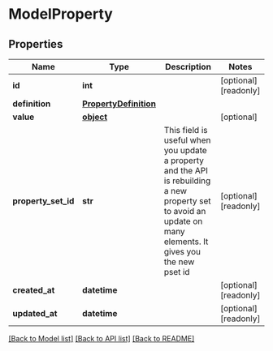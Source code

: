 # ModelProperty

## Properties
Name | Type | Description | Notes
------------ | ------------- | ------------- | -------------
**id** | **int** |  | [optional] [readonly] 
**definition** | [**PropertyDefinition**](PropertyDefinition.md) |  | 
**value** | [**object**](.md) |  | [optional] 
**property_set_id** | **str** | This field is useful when you update a property and the  API is rebuilding a new property set to avoid an update on many elements. It gives you the new pset id | [optional] [readonly] 
**created_at** | **datetime** |  | [optional] [readonly] 
**updated_at** | **datetime** |  | [optional] [readonly] 

[[Back to Model list]](../README.md#documentation-for-models) [[Back to API list]](../README.md#documentation-for-api-endpoints) [[Back to README]](../README.md)


